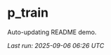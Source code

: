 # p_train

Auto-updating README demo.

<!--START_SECTION:status-->
_Last run: 2025-09-06 06:26 UTC_
<!--END_SECTION:status-->







































































































































































































































































































































































































